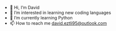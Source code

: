 - 👋 Hi, I’m David
- 👀 I’m interested in learning new coding languages 
- 🌱 I’m currently learning Python
- 📫 How to reach me david.eztli95@outlook.com

<!---
VxRiDZ/VxRiDZ is a ✨ special ✨ repository because its `README.md` (this file) appears on your GitHub profile.
You can click the Preview link to take a look at your changes.
--->
